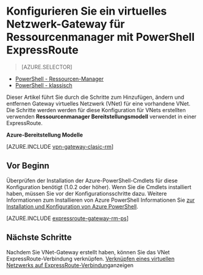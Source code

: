 <properties
   pageTitle="VNet-Gateway ein Ressourcenmanager mit PowerShell ExpressRoute hinzufügen | Microsoft Azure"
   description="Dieser Artikel führt Sie durch ein Vnet-Gateway zu einer bereits erstellten Ressourcenmanager VNet für ExpressRoute hinzufügen"
   documentationCenter="na"
   services="expressroute"
   authors="charwen"
   manager="carmonm"
   editor=""
   tags="azure-resource-manager"/>

<tags 
   ms.service="expressroute"
   ms.devlang="na"
   ms.topic="article" 
   ms.tgt_pltfrm="na"
   ms.workload="infrastructure-services" 
   ms.date="10/10/2016"
   ms.author="charwen"/>

# <a name="configure-a-virtual-network-gateway-for-expressroute-using-resource-manager-and-powershell"></a>Konfigurieren Sie ein virtuelles Netzwerk-Gateway für Ressourcenmanager mit PowerShell ExpressRoute


> [AZURE.SELECTOR]
- [PowerShell - Ressourcen-Manager](expressroute-howto-add-gateway-resource-manager.md)
- [PowerShell - klassisch](expressroute-howto-add-gateway-classic.md)


Dieser Artikel führt Sie durch die Schritte zum Hinzufügen, ändern und entfernen Gateway virtuelles Netzwerk (VNet) für eine vorhandene VNet. Die Schritte werden werden für diese Konfiguration für VNets erstellten verwenden **Ressourcenmanager Bereitstellungsmodell** verwendet in einer ExpressRoute. 

**Azure-Bereitstellung Modelle**

[AZURE.INCLUDE [vpn-gateway-clasic-rm](../../includes/vpn-gateway-classic-rm-include.md)] 

## <a name="before-beginning"></a>Vor Beginn

Überprüfen der Installation der Azure-PowerShell-Cmdlets für diese Konfiguration benötigt (1.0.2 oder höher). Wenn Sie die Cmdlets installiert haben, müssen Sie vor der Konfigurationsschritte dazu. Weitere Informationen zum Installieren von Azure PowerShell Informationen Sie [zur Installation und Konfiguration von Azure PowerShell](../powershell-install-configure.md).


[AZURE.INCLUDE [expressroute-gateway-rm-ps](../../includes/expressroute-gateway-rm-ps-include.md)]

    
## <a name="next-steps"></a>Nächste Schritte

Nachdem Sie VNet-Gateway erstellt haben, können Sie das VNet ExpressRoute-Verbindung verknüpfen. [Verknüpfen eines virtuellen Netzwerks auf ExpressRoute-Verbindung](expressroute-howto-linkvnet-arm.md)anzeigen
